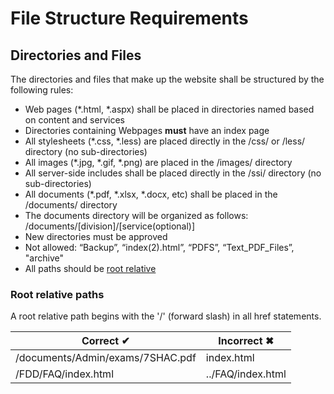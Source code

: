# File Structure Requirements

## Directories and Files

The directories and files that make up the website shall be structured by the following rules:

- Web pages \(\*.html, \*.aspx\) shall be placed in directories named based on content and services
- Directories containing Webpages **must** have an index page
- All stylesheets \(\*.css, \*.less\) are placed directly in the /css/ or /less/ directory (no sub-directories)
- All images \(\*.jpg, \*.gif, \*.png\) are placed in the /images/ directory
- All server-side includes shall be placed directly in the /ssi/ directory (no sub-directories)
- All documents \(\*.pdf, \*.xlsx, \*.docx, etc\) shall be placed in the /documents/ directory
- The documents directory will be organized as follows: /documents/[division]/[service(optional)]
- New directories must be approved
- Not allowed: “Backup”, “index(2).html”, “PDFS”, “Text_PDF_Files”, "archive"
- All paths should be [root relative](https://github.com/OSHPD-WebTeam/Standards-Policies-Procedures/blob/master/File-Structure.md#root-relative-paths)

### Root relative paths
A root relative path begins with the '/' (forward slash)  in all href statements.

Correct &#10004; | Incorrect &#10006;
------- | ---------
/documents/Admin/exams/7SHAC.pdf | index.html
/FDD/FAQ/index.html  | ../FAQ/index.html
